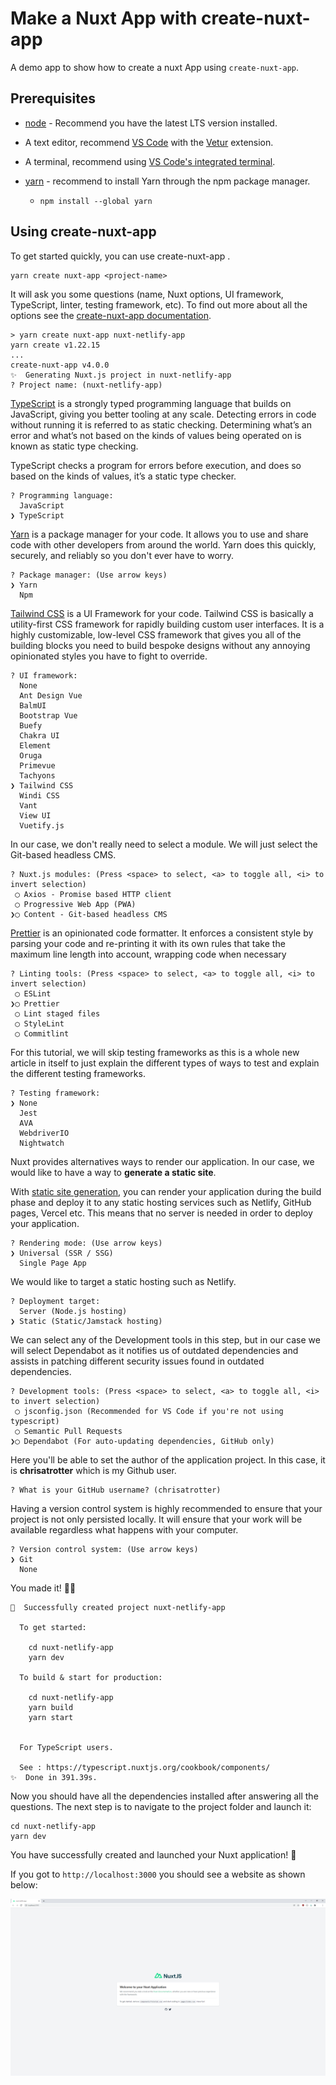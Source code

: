 # Make a Nuxt App with create-nuxt-app

A demo app to show how to create a nuxt App using `create-nuxt-app`.

## Prerequisites

- [node](https://nodejs.org/en/) - Recommend you have the latest LTS version installed.
- A text editor, recommend [VS Code](https://code.visualstudio.com/) with the [Vetur](https://marketplace.visualstudio.com/items?itemName=octref.vetur) extension.
- A terminal, recommend using [VS Code's integrated terminal](https://code.visualstudio.com/docs/editor/integrated-terminal).

- [yarn](https://classic.yarnpkg.com/lang/en/docs/install/#mac-stable) - recommend to install Yarn through the npm package manager.
    - `npm install --global yarn`


## Using create-nuxt-app

To get started quickly, you can use create-nuxt-app .

```
yarn create nuxt-app <project-name>
```

It will ask you some questions (name, Nuxt options, UI framework, TypeScript, linter, testing framework, etc). To find out more about all the options see the [create-nuxt-app documentation](https://github.com/nuxt/create-nuxt-app/blob/master/README.md).

```
> yarn create nuxt-app nuxt-netlify-app
yarn create v1.22.15
...
create-nuxt-app v4.0.0
✨  Generating Nuxt.js project in nuxt-netlify-app
? Project name: (nuxt-netlify-app)
```

[TypeScript](https://www.typescriptlang.org/) is a strongly typed programming language that builds on JavaScript, giving you better tooling at any scale. Detecting errors in code without running it is referred to as static checking. Determining what’s an error and what’s not based on the kinds of values being operated on is known as static type checking.

TypeScript checks a program for errors before execution, and does so based on the kinds of values, it’s a static type checker.

```
? Programming language:
  JavaScript
❯ TypeScript
```

[Yarn](https://yarnpkg.com/) is a package manager for your code. It allows you to use and share code with other developers from around the world. Yarn does this quickly, securely, and reliably so you don't ever have to worry.

```
? Package manager: (Use arrow keys)
❯ Yarn
  Npm
```

[Tailwind CSS](https://tailwindcss.com/) is a UI Framework for your code. Tailwind CSS is basically a utility-first CSS framework for rapidly building custom user interfaces. It is a highly customizable, low-level CSS framework that gives you all of the building blocks you need to build bespoke designs without any annoying opinionated styles you have to fight to override.

```
? UI framework:
  None
  Ant Design Vue
  BalmUI
  Bootstrap Vue
  Buefy
  Chakra UI
  Element
  Oruga
  Primevue
  Tachyons
❯ Tailwind CSS
  Windi CSS
  Vant
  View UI
  Vuetify.js
```

In our case, we don't really need to select a module. We will just select the Git-based headless CMS.
```
? Nuxt.js modules: (Press <space> to select, <a> to toggle all, <i> to invert selection)
 ◯ Axios - Promise based HTTP client
 ◯ Progressive Web App (PWA)
❯◯ Content - Git-based headless CMS
```

[Prettier](https://prettier.io/docs/en/) is an opinionated code formatter. It enforces a consistent style by parsing your code and re-printing it with its own rules that take the maximum line length into account, wrapping code when necessary

```
? Linting tools: (Press <space> to select, <a> to toggle all, <i> to invert selection)
 ◯ ESLint
❯◯ Prettier
 ◯ Lint staged files
 ◯ StyleLint
 ◯ Commitlint
```

For this tutorial, we will skip testing frameworks as this is a whole new article in itself to just explain the different types of ways to test and explain the different testing frameworks.
```
? Testing framework:
❯ None
  Jest
  AVA
  WebdriverIO
  Nightwatch
```

Nuxt provides alternatives ways to render our application. In our case, we would like to have a way to **generate a static site**.

With [static site generation](https://nuxtjs.org/docs/concepts/static-site-generation/), you can render your application during the build phase and deploy it to any static hosting services such as Netlify, GitHub pages, Vercel etc. This means that no server is needed in order to deploy your application.
```
? Rendering mode: (Use arrow keys)
❯ Universal (SSR / SSG)
  Single Page App
```

We would like to target a static hosting such as Netlify.
```
? Deployment target:
  Server (Node.js hosting)
❯ Static (Static/Jamstack hosting)
```

We can select any of the Development tools in this step, but in our case we will select Dependabot as it notifies us of outdated dependencies and assists in patching different security issues found in outdated dependencies.

```
? Development tools: (Press <space> to select, <a> to toggle all, <i> to invert selection)
 ◯ jsconfig.json (Recommended for VS Code if you're not using typescript)
 ◯ Semantic Pull Requests
❯◯ Dependabot (For auto-updating dependencies, GitHub only)
```

Here you'll be able to set the author of the application project. In this case, it is **chrisatrotter** which is my Github user.
```
? What is your GitHub username? (chrisatrotter)
```

Having a version control system is highly recommended to ensure that your project is not only persisted locally. It will ensure that your work will be available regardless what happens with your computer.
```
? Version control system: (Use arrow keys)
❯ Git
  None
```

You made it! 🥳🎉

```
🎉  Successfully created project nuxt-netlify-app

  To get started:

	cd nuxt-netlify-app
	yarn dev

  To build & start for production:

	cd nuxt-netlify-app
	yarn build
	yarn start


  For TypeScript users.

  See : https://typescript.nuxtjs.org/cookbook/components/
✨  Done in 391.39s.
```

Now you should have all the dependencies installed after answering all the questions. The next step is to navigate to the project folder and launch it:

```
cd nuxt-netlify-app
yarn dev
```

You have successfully created and launched your Nuxt application! 🎉

If you got to `http://localhost:3000` you should see a website as shown below:

![Screenshot](assets/website.png)
